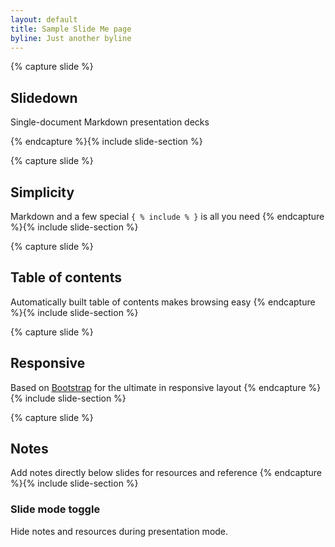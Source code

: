 ```yaml
---
layout: default
title: Sample Slide Me page
byline: Just another byline
---
```


{% capture slide %}
## Slidedown

Single-document Markdown presentation decks

{% endcapture %}{% include slide-section %}


{% capture slide %}
## Simplicity

Markdown and a few special `{ % include % }` is all you need
{% endcapture %}{% include slide-section %}

{% capture slide %}
## Table of contents

Automatically built table of contents makes browsing easy
{% endcapture %}{% include slide-section %}


{% capture slide %}
## Responsive

Based on [Bootstrap](https://getbootstrap.com) for the ultimate in responsive layout
{% endcapture %}{% include slide-section %}


{% capture slide %}
## Notes

Add notes directly below slides for resources and reference
{% endcapture %}{% include slide-section %}

### Slide mode toggle

Hide notes and resources during presentation mode.
